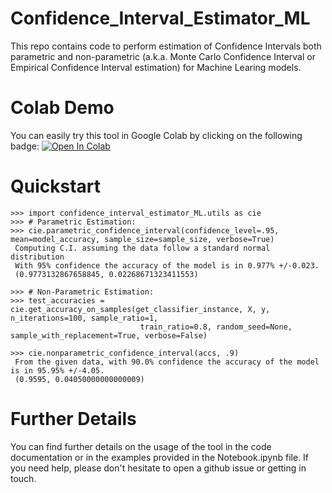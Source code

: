 # Confidence_Interval_Estimator_ML
This repo contains code to perform estimation of Confidence Intervals both parametric and non-parametric (a.k.a. Monte Carlo Confidence Interval or Empirical Confidence Interval estimation) for Machine Learing models.

# Colab Demo 
You can easily try this tool in Google Colab by clicking on the following badge: [![Open In Colab](https://colab.research.google.com/assets/colab-badge.svg)](https://colab.research.google.com/drive/16EwUmq9NBiytpS6JoN22l7zDqzqTb_-w?usp=sharing)

# Quickstart 
```
>>> import confidence_interval_estimator_ML.utils as cie
>>> # Parametric Estimation:
>>> cie.parametric_confidence_interval(confidence_level=.95, mean=model_accuracy, sample_size=sample_size, verbose=True)
 Computing C.I. assuming the data follow a standard normal distribution
 With 95% confidence the accuracy of the model is in 0.977% +/-0.023.
 (0.9773132867658845, 0.02268671323411553)
 
>>> # Non-Parametric Estimation:
>>> test_accuracies = cie.get_accuracy_on_samples(get_classifier_instance, X, y, n_iterations=100, sample_ratio=1,
                             train_ratio=0.8, random_seed=None, sample_with_replacement=True, verbose=False) 
                             
>>> cie.nonparametric_confidence_interval(accs, .9)
 From the given data, with 90.0% confidence the accuracy of the model is in 95.95% +/-4.05.
 (0.9595, 0.04050000000000009)
```

# Further Details
You can find further details on the usage of the tool in the code documentation or in the examples provided in the Notebook.ipynb file. If you need help, please don't hesitate to open a github issue or getting in touch.





